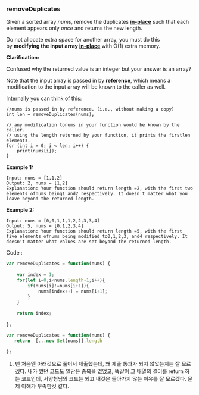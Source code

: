 ### removeDuplicates
Given a sorted array *nums*, remove the duplicates **[in-place](https://en.wikipedia.org/wiki/In-place_algorithm)** such that each element appears only *once* and returns the new length.

Do not allocate extra space for another array, you must do this by **modifying the input array [in-place](https://en.wikipedia.org/wiki/In-place_algorithm)** with O(1) extra memory.

**Clarification:**

Confused why the returned value is an integer but your answer is an array?

Note that the input array is passed in by **reference**, which means a modification to the input array will be known to the caller as well.

Internally you can think of this:

```
//nums is passed in by reference. (i.e., without making a copy)
int len = removeDuplicates(nums);

// any modification tonums in your function would be known by the caller.
// using the length returned by your function, it prints the firstlen elements.
for (int i = 0; i < len; i++) {
    print(nums[i]);
}
```

**Example 1:**

```
Input: nums = [1,1,2]
Output: 2, nums = [1,2]
Explanation: Your function should return length =2, with the first two elements ofnums being1 and2 respectively. It doesn't matter what you leave beyond the returned length.

```

**Example 2:**

```
Input: nums = [0,0,1,1,1,2,2,3,3,4]
Output: 5, nums = [0,1,2,3,4]
Explanation: Your function should return length =5, with the first five elements ofnums being modified to0,1,2,3, and4 respectively. It doesn't matter what values are set beyond the returned length.
```

Code : 

```jsx
var removeDuplicates = function(nums) {
    
    var index = 1;
    for(let i=0;i<nums.length-1;i++){
        if(nums[i]!=nums[i+1]){
            nums[index++] = nums[i+1];
        } 
    }
	
    return index;
   
};

var removeDuplicates = function(nums) {
   return  [...new Set(nums)].length
    
};
```

1. 맨 처음엔 아래것으로 풀어서 제출했는데, 왜 제출 통과가 되지 않았는지는 잘 모르겠다. 내가 짰던 코드도 일단은 중복을 없앴고, 똑같이 그 배열의 길이를 return 하는 코드인데, 서양형님의 코드는 되고 내것은 돌아가지 않는 이유를 잘 모르겠다. 문제 이해가 부족한것 같다.
